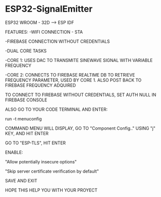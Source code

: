# ESP32-SignalEmitter
ESP32 WROOM - 32D --> ESP IDF

FEATURES: 
-WIFI CONNECTION - STA

-FIREBASE CONNECTION WITHOUT CREDENTIALS

-DUAL CORE TASKS

-CORE 1: USES DAC TO TRANSMITE SINEWAVE SIGNAL WITH VARIABLE FREQUENCY

-CORE 2: CONNECTS TO FIREBASE REALTIME DB TO RETRIEVE FREQUENCY PARAMETER, USED BY CORE 1. ALSO POST BACK TO FIREBASE FREQUENCY ADQUIRED


TO CONNECT TO FIREBASE WITHOUT CREDENTIALS, SET AUTH NULL IN FIREBASE CONSOLE

ALSO GO TO YOUR CODE TERMINAL AND ENTER:

run -t menuconfig

COMMAND MENU WILL DISPLAY, GO TO "Component Config.." USING "j" KEY, AND HIT ENTER

GO TO "ESP-TLS", HIT ENTER

ENABLE:

"Allow potentially insecure options"

"Skip server certificate verification by default"

SAVE AND EXIT

HOPE THIS HELP YOU WITH YOUR PROYECT
